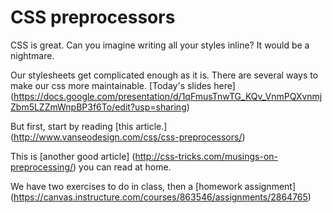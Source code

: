 CSS preprocessors
======

CSS is great. Can you imagine writing all your styles inline? It would be a nightmare.

Our stylesheets get complicated enough as it is. There are several ways to make our css more maintainable. [Today's slides here] (https://docs.google.com/presentation/d/1qFmusTnwTG_KQv_VnmPQXvnmjZbm5LZZmWnpBP3f6To/edit?usp=sharing)

But first, start by reading [this article.] (http://www.vanseodesign.com/css/css-preprocessors/)

This is [another good article] (http://css-tricks.com/musings-on-preprocessing/) you can read at home.

We have two exercises to do in class, then a [homework assignment] (https://canvas.instructure.com/courses/863546/assignments/2864765)
